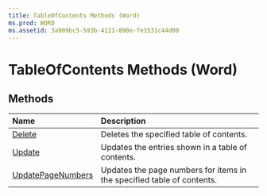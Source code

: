 ```yaml
---
title: TableOfContents Methods (Word)
ms.prod: WORD
ms.assetid: 3a909bc5-593b-4121-890e-fe1531c44d00
---
```



# TableOfContents Methods (Word)

## Methods



|**Name**|**Description**|
|:-----|:-----|
|[Delete](tableofcontents-delete-method-word.md)|Deletes the specified table of contents.|
|[Update](tableofcontents-update-method-word.md)|Updates the entries shown in a table of contents.|
|[UpdatePageNumbers](tableofcontents-updatepagenumbers-method-word.md)|Updates the page numbers for items in the specified table of contents.|


